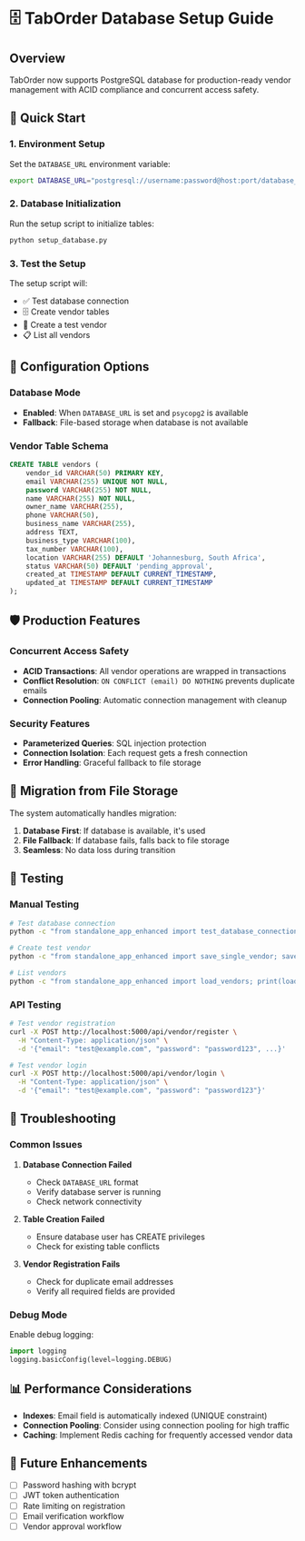 # 🗄️ TabOrder Database Setup Guide

## Overview
TabOrder now supports PostgreSQL database for production-ready vendor management with ACID compliance and concurrent access safety.

## 🚀 Quick Start

### 1. Environment Setup
Set the `DATABASE_URL` environment variable:
```bash
export DATABASE_URL="postgresql://username:password@host:port/database_name"
```

### 2. Database Initialization
Run the setup script to initialize tables:
```bash
python setup_database.py
```

### 3. Test the Setup
The setup script will:
- ✅ Test database connection
- 🗄️ Create vendor tables
- 🧪 Create a test vendor
- 📋 List all vendors

## 🔧 Configuration Options

### Database Mode
- **Enabled**: When `DATABASE_URL` is set and `psycopg2` is available
- **Fallback**: File-based storage when database is not available

### Vendor Table Schema
```sql
CREATE TABLE vendors (
    vendor_id VARCHAR(50) PRIMARY KEY,
    email VARCHAR(255) UNIQUE NOT NULL,
    password VARCHAR(255) NOT NULL,
    name VARCHAR(255) NOT NULL,
    owner_name VARCHAR(255),
    phone VARCHAR(50),
    business_name VARCHAR(255),
    address TEXT,
    business_type VARCHAR(100),
    tax_number VARCHAR(100),
    location VARCHAR(255) DEFAULT 'Johannesburg, South Africa',
    status VARCHAR(50) DEFAULT 'pending_approval',
    created_at TIMESTAMP DEFAULT CURRENT_TIMESTAMP,
    updated_at TIMESTAMP DEFAULT CURRENT_TIMESTAMP
);
```

## 🛡️ Production Features

### Concurrent Access Safety
- **ACID Transactions**: All vendor operations are wrapped in transactions
- **Conflict Resolution**: `ON CONFLICT (email) DO NOTHING` prevents duplicate emails
- **Connection Pooling**: Automatic connection management with cleanup

### Security Features
- **Parameterized Queries**: SQL injection protection
- **Connection Isolation**: Each request gets a fresh connection
- **Error Handling**: Graceful fallback to file storage

## 🔄 Migration from File Storage

The system automatically handles migration:
1. **Database First**: If database is available, it's used
2. **File Fallback**: If database fails, falls back to file storage
3. **Seamless**: No data loss during transition

## 🧪 Testing

### Manual Testing
```bash
# Test database connection
python -c "from standalone_app_enhanced import test_database_connection; test_database_connection()"

# Create test vendor
python -c "from standalone_app_enhanced import save_single_vendor; save_single_vendor({'vendor_id': 'TEST', 'email': 'test@example.com', ...})"

# List vendors
python -c "from standalone_app_enhanced import load_vendors; print(load_vendors())"
```

### API Testing
```bash
# Test vendor registration
curl -X POST http://localhost:5000/api/vendor/register \
  -H "Content-Type: application/json" \
  -d '{"email": "test@example.com", "password": "password123", ...}'

# Test vendor login
curl -X POST http://localhost:5000/api/vendor/login \
  -H "Content-Type: application/json" \
  -d '{"email": "test@example.com", "password": "password123"}'
```

## 🚨 Troubleshooting

### Common Issues

1. **Database Connection Failed**
   - Check `DATABASE_URL` format
   - Verify database server is running
   - Check network connectivity

2. **Table Creation Failed**
   - Ensure database user has CREATE privileges
   - Check for existing table conflicts

3. **Vendor Registration Fails**
   - Check for duplicate email addresses
   - Verify all required fields are provided

### Debug Mode
Enable debug logging:
```python
import logging
logging.basicConfig(level=logging.DEBUG)
```

## 📊 Performance Considerations

- **Indexes**: Email field is automatically indexed (UNIQUE constraint)
- **Connection Pooling**: Consider using connection pooling for high traffic
- **Caching**: Implement Redis caching for frequently accessed vendor data

## 🔮 Future Enhancements

- [ ] Password hashing with bcrypt
- [ ] JWT token authentication
- [ ] Rate limiting on registration
- [ ] Email verification workflow
- [ ] Vendor approval workflow 